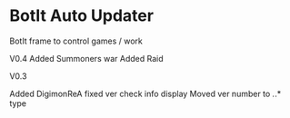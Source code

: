 # BotIt Auto Updater
BotIt frame to control games / work


V0.4
Added Summoners war 
Added Raid


V0.3

Added DigimonReA
fixed ver check info display
Moved ver number to *.*.* type
